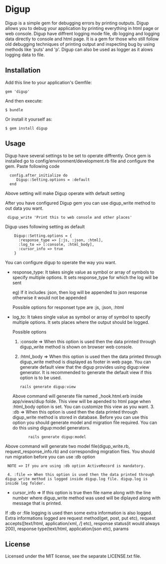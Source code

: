# Digup

Digup is a simple gem for debugging errors by printing outputs.
Digup allows you to debug your application by printing everything in html page or web console. Digup have diffrent logging mode file, db logging and logging data directly to console and html page.
It is a gem for those who still follow old debugging techniques of printing output and inspecting bug by using methods like 'puts' and 'p'. Digup can also be used as logger as it alows logging data to file.

## Installation

Add this line to your application's Gemfile:

    gem 'digup'

And then execute:

    $ bundle

Or install it yourself as:

    $ gem install digup

## Usage

Digup have several settings to be set to operate diffrently.
Once gem is installed go to config/environment/development.rb file and configure the gem. Paste following code

      config.after_initialize do
         Digup::Setting.options = :default
      end

Above setting will make Digup operate with default setting

After you have configured Digup gem you can use digup_write method to out data you want.

     digup_write 'Print this to web console and other places'

Digup uses following setting as default

        Digup::Setting.options = {
          :response_type => [:js, :json, :html],
          :log_to => [:console, :html_body],
          :cursor_info => true
        }

You can configure digup to operate the way you want.
- response_type: It takes single value as symbol or array of symbols to specify multiple options. It sets response_type for which the log will be sent

     eg) If it includes :json, then log will be appended to json response otherwise it would not be appended

     Possible options for responset type are :js, :json, :html
- log_to: It takes single value as symbol or array of symbol to specify multiple options. It sets places where the output should be logged.

     Possible options
     1. :console => When this option is used then the data printed through digup_write method is shown on browser web console.
     2. :html_body => When this option is used then the data printed through digup_write method is displayed as footer in web page. You can generate default view that the digup provides using digup:view generator. It is recommended to generate the default view if this option is to be used.

            rails generate digup:view
     Above command will generate file named _hook.html.erb inside app/views/diup folde. This view will be apended to html page when :html_body option is set. You can customize this view as you want.
     3. :db => When this option is used then the data printed through digup_write method is stored in database. Before you can use this option you should generate model and migration file required. You can do this using digup:model generators.

             rails generate digup:model
Above command will generate two model file(digup_write.rb, request_response_info.rb) and corresponding migration files. You should run migration before you can use :db option

     NOTE => If you are using :db option ActiveRecord is mandatory.

     4. :file => When this option is used then the data printed through digup_write method is logged inside digup.log file. digup.log is inside log folder.

- cursor_info => If this option is true then file name along with the line number where digup_write method was used will be diplayed along with message that is printed.

If :db or :file logging is used then some extra information is also logged. Extra informations logged are request method(get, post, put etc), request accepts([text/html, application/xml, */*] etc), response status(it would always 200), response type(text/html, application/json etc), params


## License

Licensed under the MIT license, see the separate LICENSE.txt file.
